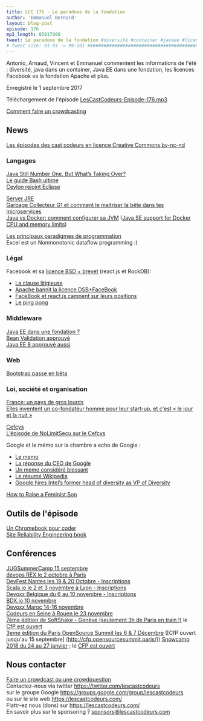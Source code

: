 ```yaml
---
title: LCC 176 - Le paradoxe de la fondation
author: 'Emmanuel Bernard'
layout: blog-post
episode: 176
mp3_length: 85017000
tweet: Le paradoxe de la fondation #diversité #container #javaee #licence
# tweet size: 91-93 -> 99-101 #######################################################################
---
```

Antonio, Arnaud, Vincent et Emmanuel commentent les informations de l'été : diversité, java dans un container, Java EE dans une fondation, les licences Facebook vs la fondation Apache et plus.

Enregistré le 1 septembre 2017

Téléchargement de l'épisode [LesCastCodeurs-Episode-176.mp3](http://traffic.libsyn.com/lescastcodeurs/LesCastCodeurs-Episode-176.mp3)

[Comment faire un crowdcasting](https://lescastcodeurs.com/crowdcasting/)

## News

[Les épisodes des cast codeurs en licence Creative Commons by-nc-nd](https://lescastcodeurs.com/licence/)  

### Langages

[Java Still Number One, But What’s Taking Over?](https://www.infoq.com/news/2017/08/Java-Still-One-Tiobe)  
[Le guide Bash ultime](https://dev.to/thiht/shell-scripts-matter)  
[Ceylon rejoint Eclipse](https://ceylon-lang.org/blog/2017/08/21/eclipse-ceylon/)

[Server JRE](https://blogs.oracle.com/java-platform-group/understanding-the-server-jre)  
[Garbage Collecteur G1 et comment le maitriser la bête dans tes microservices](http://product.hubspot.com/blog/g1gc-fundamentals-lessons-from-taming-garbage-collection)  
[Java vs Docker: comment configurer sa JVM](https://developers.redhat.com/blog/2017/04/04/openjdk-and-containers/) ([Java SE support for Docker CPU and memory limits](https://blogs.oracle.com/java-platform-group/java-se-support-for-docker-cpu-and-memory-limits))

[Les principaux paradigmes de programmation](https://www.info.ucl.ac.be/~pvr/paradigmsDIAGRAMeng108.pdf)  
Excel est un Nonmonotonic dataflow programming :)

### Légal

Facebook et sa [licence BSD + brevet](https://code.facebook.com/pages/850928938376556) (react.js et RockDB):

* [La clause litigieuse](https://github.com/facebook/react/blob/master/PATENTS)
* [Apache bannit la licence DSB+FaceBook](https://issues.apache.org/jira/browse/LEGAL-303)
* [FaceBook et react.js campent sur leurs positions](https://code.facebook.com/posts/112130496157735/explaining-react-s-license/)
* [Le ping pong](https://meshedinsights.com/2017/07/16/apache-bans-facebooks-license-combo/)

### Middleware

[Java EE dans une fondation ?](https://blogs.oracle.com/theaquarium/opening-up-java-ee)  
[Bean Validation approuvé](https://www.jcp.org/en/jsr/results?id=6033)  
[Java EE 8 approuvé aussi](https://jcp.org/en/jsr/results?id=6042)

### Web

[Bootstrap passe en bêta](https://blog.getbootstrap.com/2017/08/10/bootstrap-4-beta/)

### Loi, société et organisation

[France: un pays de gros lourds](https://code.likeagirl.io/aujourdhui-j-ai-failli-quitter-l-informatique-mais-pourquoi-70125b108ea0)  
[Elles inventent un co-fondateur homme pour leur start-up, et c'est « le jour et la nuit »](https://usbeketrica.com/article/elles-inventent-un-co-fondateur-homme-pour-leur-start-up-et-c-est-le-jour-et-la-nuit)  

[Cefcys](http://cefcys.com)  
[L'épisode de NoLimitSecu sur le Cefcys](https://www.nolimitsecu.fr/cefcys/)  

Google et le mémo sur la chambre a echo de Google :

* [Le memo](https://www.scribd.com/document/355823379/Google-s-Ideological-Echo-Chamber)
* [La réponse du CEO de Google](https://www.blog.google/topics/diversity/note-employees-ceo-sundar-pichai/)
* [Un memo considéré blessant](https://medium.com/@yonatanzunger/so-about-this-googlers-manifesto-1e3773ed1788)
* [Le résumé Wikipedia](https://en.wikipedia.org/wiki/Google%27s_Ideological_Echo_Chamber)  
* [Google hires Intel’s former head of diversity as VP of Diversity](https://techcrunch.com/2017/06/29/google-hires-intels-former-head-of-diversity-as-vp-of-diversity/)  

[How to Raise a Feminist Son](https://www.nytimes.com/2017/06/02/upshot/how-to-raise-a-feminist-son.html)  

## Outils de l'épisode

[Un Chromebook pour coder](https://blog.lessonslearned.org/building-a-more-secure-development-chromebook/)  
[Site Reliability Engineering book](https://landing.google.com/sre/book.html)

## Conférences

[JUGSummerCamp 15 septembre](http://www.jugsummercamp.org/edition/8)  
[devops REX le 2 octobre à Paris](https://www.devopsrex.fr/)  
[DevFest Nantes les 19 & 20 Octobre - Inscriptions](https://devfest.gdgnantes.com/)  
[Scala.io le 2 et 3 novembre à Lyon - Inscriptions](http://scala.io/)  
[Devoxx Belgique du 6 au 10 novembre - Inscriptions](https://devoxx.be/)  
[BDX.io 10 novembre](https://www.bdx.io/)  
[Devoxx Maroc 14-16 novembre](https://www.devoxx.ma)  
[Codeurs en Seine à Rouen le 23 novembre](http://www.codeursenseine.com/2017/)  
[7ème édition de SoftShake - Genève (seulement 3h de Paris en train !)](http://www.soft-shake.ch/) le [CfP est ouvert](http://kora.li/c/softshake/e/2017/submit)  
[3eme édition du Paris OpenSource Summit les 6 & 7 Décembre](http://www.opensourcesummit.paris/) ([CfP ouvert jusqu'au 15 septembre] (http://cfp.opensourcesummit.paris/)) 
[Snowcamp 2018 du 24 au 27 janvier](http://snowcamp.io) ; le [CFP est ouvert](https://snowcamp.cfp.io)  

## Nous contacter

[Faire un crowdcast ou une crowdquestion](https://lescastcodeurs.com/crowdcasting/)  
Contactez-nous via twitter <https://twitter.com/lescastcodeurs>  
sur le groupe Google <https://groups.google.com/group/lescastcodeurs>  
ou sur le site web <https://lescastcodeurs.com/>  
Flattr-ez nous (dons) sur <https://lescastcodeurs.com/>  
En savoir plus sur le sponsoring ? <sponsors@lescastcodeurs.com>
